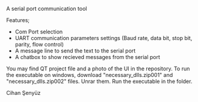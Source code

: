 A serial port communication tool

Features;
- Com Port selection
- UART communication parameters settings (Baud rate, data bit, stop bit, parity, flow control)
- A message line to send the text to the serial port
- A chatbox to show recieved messages from the serial port

You may find QT project file and a photo of the UI in the repository.
To run the executable on windows, download "necessary_dlls.zip001" and "necessary_dlls.zip002" files. Unrar them. Run the executable in the folder.

Cihan Şenyüz
